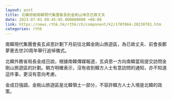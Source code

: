 ```yaml
---
layout: post
title: 北韓拒絕南韓現代集團會長到金剛山悼念已故丈夫
date: 2023-07-01 09:45:05.000000000 +08:00
link: https://news.rthk.hk/rthk/ch/component/k2/1707064-20230701.htm
categories: rthk
---
```


南韓現代集團會長玄貞恩計劃下月前往北韓金剛山旅遊區，為已故丈夫、前會長鄭夢憲去世20周年舉行追悼儀式。

北韓外務省局長金成日說，根據南韓傳媒報道，玄貞恩一方向南韓當局提交訪問金剛山旅遊區的計劃。朝方明確表示，沒有收到韓方人士有意訪問的通知，亦不知道這件事，更沒有意向考慮。

金成日強調，金剛山旅遊區是北韓領土一部分，不容許韓方人士入境是北韓的政策。
